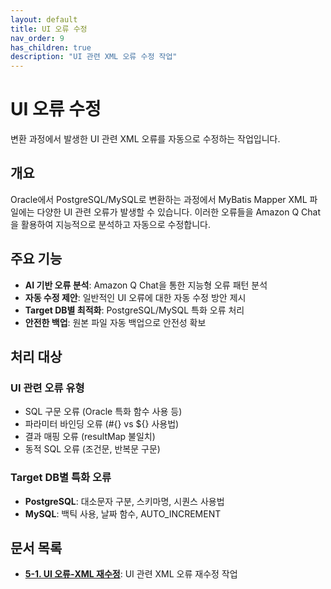 ```yaml
---
layout: default
title: UI 오류 수정
nav_order: 9
has_children: true
description: "UI 관련 XML 오류 수정 작업"
---
```


# UI 오류 수정

변환 과정에서 발생한 UI 관련 XML 오류를 자동으로 수정하는 작업입니다.

## 개요

Oracle에서 PostgreSQL/MySQL로 변환하는 과정에서 MyBatis Mapper XML 파일에는 다양한 UI 관련 오류가 발생할 수 있습니다. 이러한 오류들을 Amazon Q Chat을 활용하여 지능적으로 분석하고 자동으로 수정합니다.

## 주요 기능

- **AI 기반 오류 분석**: Amazon Q Chat을 통한 지능형 오류 패턴 분석
- **자동 수정 제안**: 일반적인 UI 오류에 대한 자동 수정 방안 제시
- **Target DB별 최적화**: PostgreSQL/MySQL 특화 오류 처리
- **안전한 백업**: 원본 파일 자동 백업으로 안전성 확보

## 처리 대상

### UI 관련 오류 유형
- SQL 구문 오류 (Oracle 특화 함수 사용 등)
- 파라미터 바인딩 오류 (#{} vs ${} 사용법)
- 결과 매핑 오류 (resultMap 불일치)
- 동적 SQL 오류 (조건문, 반복문 구문)

### Target DB별 특화 오류
- **PostgreSQL**: 대소문자 구분, 스키마명, 시퀀스 사용법
- **MySQL**: 백틱 사용, 날짜 함수, AUTO_INCREMENT

## 문서 목록

- **[5-1. UI 오류-XML 재수정](5-1.processUIErrorXMLFix.md)**: UI 관련 XML 오류 재수정 작업
